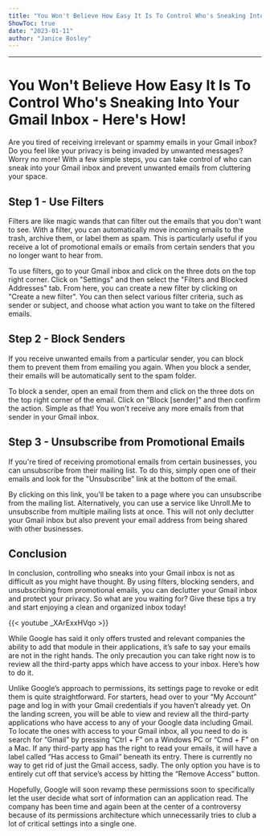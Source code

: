 ```yaml
---
title: "You Won't Believe How Easy It Is To Control Who's Sneaking Into Your Gmail Inbox - Here's How!"
ShowToc: true 
date: "2023-01-11"
author: "Janice Bosley"
---
```

*****
# You Won't Believe How Easy It Is To Control Who's Sneaking Into Your Gmail Inbox - Here's How!

Are you tired of receiving irrelevant or spammy emails in your Gmail inbox? Do you feel like your privacy is being invaded by unwanted messages? Worry no more! With a few simple steps, you can take control of who can sneak into your Gmail inbox and prevent unwanted emails from cluttering your space.

## Step 1 - Use Filters

Filters are like magic wands that can filter out the emails that you don't want to see. With a filter, you can automatically move incoming emails to the trash, archive them, or label them as spam. This is particularly useful if you receive a lot of promotional emails or emails from certain senders that you no longer want to hear from.

To use filters, go to your Gmail inbox and click on the three dots on the top right corner. Click on "Settings" and then select the "Filters and Blocked Addresses" tab. From here, you can create a new filter by clicking on "Create a new filter". You can then select various filter criteria, such as sender or subject, and choose what action you want to take on the filtered emails.

## Step 2 - Block Senders

If you receive unwanted emails from a particular sender, you can block them to prevent them from emailing you again. When you block a sender, their emails will be automatically sent to the spam folder.

To block a sender, open an email from them and click on the three dots on the top right corner of the email. Click on "Block [sender]" and then confirm the action. Simple as that! You won't receive any more emails from that sender in your Gmail inbox.

## Step 3 - Unsubscribe from Promotional Emails

If you're tired of receiving promotional emails from certain businesses, you can unsubscribe from their mailing list. To do this, simply open one of their emails and look for the "Unsubscribe" link at the bottom of the email.

By clicking on this link, you'll be taken to a page where you can unsubscribe from the mailing list. Alternatively, you can use a service like Unroll.Me to unsubscribe from multiple mailing lists at once. This will not only declutter your Gmail inbox but also prevent your email address from being shared with other businesses.

## Conclusion

In conclusion, controlling who sneaks into your Gmail inbox is not as difficult as you might have thought. By using filters, blocking senders, and unsubscribing from promotional emails, you can declutter your Gmail inbox and protect your privacy. So what are you waiting for? Give these tips a try and start enjoying a clean and organized inbox today!

{{< youtube _XArExxHVqo >}} 




While Google has said it only offers trusted and relevant companies the ability to add that module in their applications, it’s safe to say your emails are not in the right hands. The only precaution you can take right now is to review all the third-party apps which have access to your inbox. Here’s how to do it.


 

Unlike Google’s approach to permissions, its settings page to revoke or edit them is quite straightforward.
For starters, head over to your “My Account” page and log in with your Gmail credentials if you haven’t already yet.
On the landing screen, you will be able to view and review all the third-party applications who have access to any of your Google data including Gmail.
To locate the ones with access to your Gmail inbox, all you need to do is search for “Gmail” by pressing “Ctrl + F” on a Windows PC or “Cmd + F” on a Mac.
If any third-party app has the right to read your emails, it will have a label called “Has access to Gmail” beneath its entry.
There is currently no way to get rid of just the Gmail access, sadly. The only option you have is to entirely cut off that service’s access by hitting the “Remove Access” button.



Hopefully, Google will soon revamp these permissions soon to specifically let the user decide what sort of information can an application read. The company has been time and again been at the center of a controversy because of its permissions architecture which unnecessarily tries to club a lot of critical settings into a single one.




